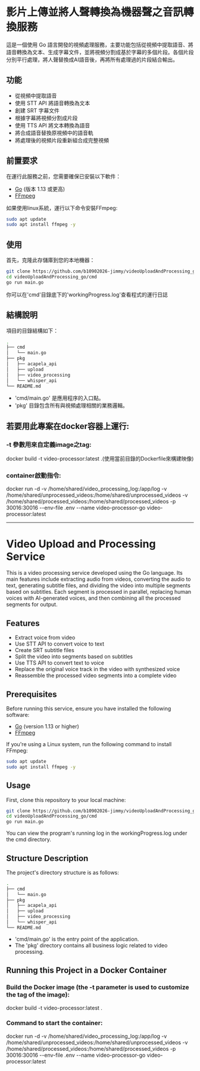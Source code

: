 # 影片上傳並將人聲轉換為機器聲之音訊轉換服務

這是一個使用 Go 語言開發的視頻處理服務，主要功能包括從視頻中提取語音、將語音轉換為文本、生成字幕文件，並將視頻分割成基於字幕的多個片段。各個片段分別平行處理，將人聲替換成AI語音後，再將所有處理過的片段結合輸出。

## 功能

- 從視頻中提取語音
- 使用 STT API 將語音轉換為文本
- 創建 SRT 字幕文件
- 根據字幕將視頻分割成片段
- 使用 TTS API 將文本轉換為語音
- 將合成語音替換原視頻中的語音軌
- 將處理後的視頻片段重新組合成完整視頻

## 前置要求

在運行此服務之前，您需要確保已安裝以下軟件：

- [Go](https://golang.org/dl/) (版本 1.13 或更高)
- [FFmpeg](https://ffmpeg.org/download.html)

如果使用linux系統，運行以下命令安裝FFmpeg:

```bash
sudo apt update
sudo apt install ffmpeg -y
```


## 使用

首先，克隆此存儲庫到您的本地機器：

```bash
git clone https://github.com/b10902026-jimmy/videoUploadAndProcessing_go
cd videoUploadAndProcessing_go/cmd
go run main.go
```
你可以在'cmd'目錄底下的'workingProgress.log'查看程式的運行日誌

## 結構說明

 項目的目錄結構如下：

``` bash
.
├── cmd
│   └── main.go
├── pkg
│   ├── acapela_api
│   ├── upload
│   ├── video_processing
│   └── whisper_api
└── README.md

```

- 'cmd/main.go' 是應用程序的入口點。
- 'pkg' 目錄包含所有與視頻處理相關的業務邏輯。


## 若要用此專案在docker容器上運行: 

### -t 參數用來自定義image之tag:

docker build -t video-processor:latest .(使用當前目錄的Dockerfile來構建映像)

### container啟動指令:

docker run -d -v /home/shared/video_processing_log:/app/log -v /home/shared/unprocessed_videos:/home/shared/unprocessed_videos -v /home/shared/processed_videos:/home/shared/processed_videos -p 30016:30016 --env-file .env --name video-processor-go video-processor:latest


----------

# Video Upload and Processing Service

This is a video processing service developed using the Go language. Its main features include extracting audio from videos, converting the audio to text, generating subtitle files, and dividing the video into multiple segments based on subtitles. Each segment is processed in parallel, replacing human voices with AI-generated voices, and then combining all the processed segments for output.

## Features

- Extract voice from video
- Use STT API to convert voice to text
- Create SRT subtitle files
- Split the video into segments based on subtitles
- Use TTS API to convert text to voice
- Replace the original voice track in the video with synthesized voice
- Reassemble the processed video segments into a complete video

## Prerequisites

Before running this service, ensure you have installed the following software:

- [Go](https://golang.org/dl/) (version 1.13 or higher)
- [FFmpeg](https://ffmpeg.org/download.html)

If you're using a Linux system, run the following command to install FFmpeg:

```bash
sudo apt update
sudo apt install ffmpeg -y
```

## Usage

First, clone this repository to your local machine:

``` bash
git clone https://github.com/b10902026-jimmy/videoUploadAndProcessing_go
cd videoUploadAndProcessing_go/cmd
go run main.go

```
You can view the program's running log in the workingProgress.log under the cmd directory.

## Structure Description

The project's directory structure is as follows:

``` bash
.
├── cmd
│   └── main.go
├── pkg
│   ├── acapela_api
│   ├── upload
│   ├── video_processing
│   └── whisper_api
└── README.md

```

- 'cmd/main.go' is the entry point of the application.
- The 'pkg' directory contains all business logic related to video processing.


## Running this Project in a Docker Container

### Build the Docker image (the -t parameter is used to customize the tag of the image): 

docker build -t video-processor:latest .

### Command to start the container:

docker run -d -v /home/shared/video_processing_log:/app/log -v /home/shared/unprocessed_videos:/home/shared/unprocessed_videos -v /home/shared/processed_videos:/home/shared/processed_videos -p 30016:30016 --env-file .env --name video-processor-go video-processor:latest



